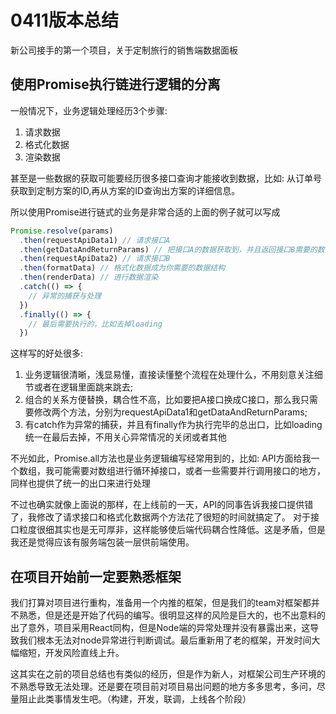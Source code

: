 # 0411版本总结
新公司接手的第一个项目，关于定制旅行的销售端数据面板

## 使用Promise执行链进行逻辑的分离
一般情况下，业务逻辑处理经历3个步骤:
1. 请求数据
2. 格式化数据
3. 渲染数据

甚至是一些数据的获取可能要经历很多接口查询才能接收到数据，比如: 从订单号获取到定制方案的ID,再从方案的ID查询出方案的详细信息。

所以使用Promise进行链式的业务是非常合适的上面的例子就可以写成
```javascript
Promise.resolve(params)
  .then(requestApiData1) // 请求接口A
  .then(getDataAndReturnParams) // 把接口A的数据获取到，并且返回接口B需要的数据
  .then(requestApiData2) // 请求接口B
  .then(formatData) // 格式化数据成为你需要的数据结构
  .then(renderData) // 进行数据渲染
  .catch(() => {
    // 异常的捕获与处理
  })
  .finally(() => {
    // 最后需要执行的，比如去掉loading
  })
```

这样写的好处很多:
1. 业务逻辑很清晰，浅显易懂，直接读懂整个流程在处理什么，不用刻意关注细节或者在逻辑里面跳来跳去;
2. 组合的关系方便替换，耦合性不高，比如要把A接口换成C接口，那么我只需要修改两个方法，分别为requestApiData1和getDataAndReturnParams;
3. 有catch作为异常的捕获，并且有finally作为执行完毕的总出口，比如loading统一在最后去掉，不用关心异常情况的关闭或者其他

不光如此，Promise.all方法也是业务逻辑编写经常用到的，比如: API方面给我一个数组，我可能需要对数组进行循环掉接口，或者一些需要并行调用接口的地方，同样也提供了统一的出口来进行处理

不过也确实就像上面说的那样，在上线前的一天，API的同事告诉我接口提供错了，我修改了请求接口和格式化数据两个方法花了很短的时间就搞定了。
对于接口粒度很细其实也是无可厚非，这样能够使后端代码耦合性降低。这是矛盾，但是我还是觉得应该有服务端包装一层供前端使用。

## 在项目开始前一定要熟悉框架
我们打算对项目进行重构，准备用一个内推的框架，但是我们的team对框架都并不熟悉，但是还是开始了代码的编写。很明显这样的风险是巨大的，也不出意料的出了意外，项目采用React同构，但是Node端的异常处理并没有暴露出来，这导致我们根本无法对node异常进行判断调试。最后重新用了老的框架，开发时间大幅缩短，开发风险直线上升。

这其实在之前的项目总结也有类似的经历，但是作为新人，对框架公司生产环境的不熟悉导致无法处理。还是要在项目前对项目易出问题的地方多多思考，多问，尽量阻止此类事情发生吧。（构建，开发，联调，上线各个阶段）
